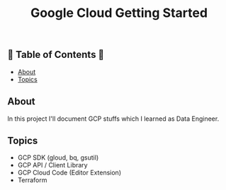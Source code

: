 <h1 align="center">Google Cloud Getting Started</h1> <br>
<h2> 🚀 Table of Contents 🚀 </h2>

- [About](#about)
- [Topics](#topics)

## About
In this project I'll document GCP stuffs which I learned as Data Engineer.


## Topics
- GCP SDK (gloud, bq, gsutil)
- GCP API / Client Library
- GCP Cloud Code (Editor Extension)
- Terraform